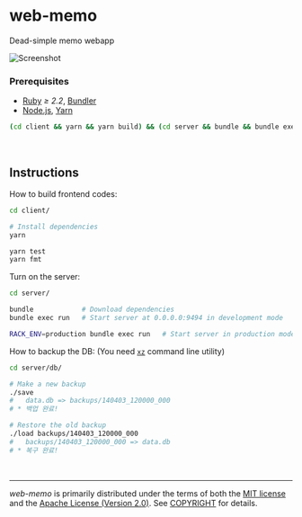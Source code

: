 web-memo
========
Dead-simple memo webapp

![Screenshot]

### Prerequisites
- [Ruby] *≥ 2.2*, [Bundler]
- [Node.js], [Yarn]

```bash
(cd client && yarn && yarn build) && (cd server && bundle && bundle exec run)
```

<br>

Instructions
--------
How to build frontend codes:
```bash
cd client/

# Install dependencies
yarn

yarn test
yarn fmt
```

Turn on the server:
```bash
cd server/

bundle            # Download dependencies
bundle exec run   # Start server at 0.0.0.0:9494 in development mode

RACK_ENV=production bundle exec run   # Start server in production mode
```

How to backup the DB: (You need [`xz`](https://tukaani.org/xz/) command line utility)
```bash
cd server/db/

# Make a new backup
./save
#   data.db => backups/140403_120000_000
# * 백업 완료!

# Restore the old backup
./load backups/140403_120000_000
#   backups/140403_120000_000 => data.db
# * 복구 완료!
```

<br>

--------
*web-memo* is primarily distributed under the terms of both the [MIT license]
and the [Apache License (Version 2.0)]. See [COPYRIGHT] for details.

[Screenshot]: doc/screenshot.png
[Ruby]: https://www.ruby-lang.org
[Bundler]: https://bundler.io/
[Node.js]: https://nodejs.org
[Yarn]: https://yarnpkg.com/lang/en/
[`xz`]: https://tukaani.org/xz/
[MIT license]: LICENSE-MIT
[Apache License (Version 2.0)]: LICENSE-APACHE
[COPYRIGHT]: COPYRIGHT
